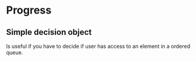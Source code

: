 # Progress
## Simple decision object

Is useful if you have to decide if user has access to an element in a ordered queue.